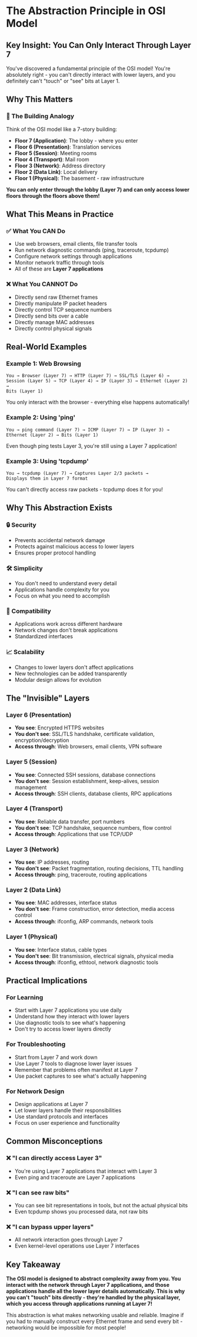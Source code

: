 # The Abstraction Principle in OSI Model

## Key Insight: You Can Only Interact Through Layer 7

You've discovered a fundamental principle of the OSI model! You're absolutely right - you can't directly interact with lower layers, and you definitely can't "touch" or "see" bits at Layer 1.

## Why This Matters

### 🏢 The Building Analogy
Think of the OSI model like a 7-story building:
- **Floor 7 (Application)**: The lobby - where you enter
- **Floor 6 (Presentation)**: Translation services
- **Floor 5 (Session)**: Meeting rooms
- **Floor 4 (Transport)**: Mail room
- **Floor 3 (Network)**: Address directory
- **Floor 2 (Data Link)**: Local delivery
- **Floor 1 (Physical)**: The basement - raw infrastructure

**You can only enter through the lobby (Layer 7) and can only access lower floors through the floors above them!**

## What This Means in Practice

### ✅ What You CAN Do
- Use web browsers, email clients, file transfer tools
- Run network diagnostic commands (ping, traceroute, tcpdump)
- Configure network settings through applications
- Monitor network traffic through tools
- All of these are **Layer 7 applications**

### ❌ What You CANNOT Do
- Directly send raw Ethernet frames
- Directly manipulate IP packet headers
- Directly control TCP sequence numbers
- Directly send bits over a cable
- Directly manage MAC addresses
- Directly control physical signals

## Real-World Examples

### Example 1: Web Browsing
```
You → Browser (Layer 7) → HTTP (Layer 7) → SSL/TLS (Layer 6) → 
Session (Layer 5) → TCP (Layer 4) → IP (Layer 3) → Ethernet (Layer 2) → 
Bits (Layer 1)
```

You only interact with the browser - everything else happens automatically!

### Example 2: Using 'ping'
```
You → ping command (Layer 7) → ICMP (Layer 7) → IP (Layer 3) → 
Ethernet (Layer 2) → Bits (Layer 1)
```

Even though ping tests Layer 3, you're still using a Layer 7 application!

### Example 3: Using 'tcpdump'
```
You → tcpdump (Layer 7) → Captures Layer 2/3 packets → 
Displays them in Layer 7 format
```

You can't directly access raw packets - tcpdump does it for you!

## Why This Abstraction Exists

### 🔒 Security
- Prevents accidental network damage
- Protects against malicious access to lower layers
- Ensures proper protocol handling

### 🛠️ Simplicity
- You don't need to understand every detail
- Applications handle complexity for you
- Focus on what you need to accomplish

### 🔄 Compatibility
- Applications work across different hardware
- Network changes don't break applications
- Standardized interfaces

### 📈 Scalability
- Changes to lower layers don't affect applications
- New technologies can be added transparently
- Modular design allows for evolution

## The "Invisible" Layers

### Layer 6 (Presentation)
- **You see**: Encrypted HTTPS websites
- **You don't see**: SSL/TLS handshake, certificate validation, encryption/decryption
- **Access through**: Web browsers, email clients, VPN software

### Layer 5 (Session)
- **You see**: Connected SSH sessions, database connections
- **You don't see**: Session establishment, keep-alives, session management
- **Access through**: SSH clients, database clients, RPC applications

### Layer 4 (Transport)
- **You see**: Reliable data transfer, port numbers
- **You don't see**: TCP handshake, sequence numbers, flow control
- **Access through**: Applications that use TCP/UDP

### Layer 3 (Network)
- **You see**: IP addresses, routing
- **You don't see**: Packet fragmentation, routing decisions, TTL handling
- **Access through**: ping, traceroute, routing applications

### Layer 2 (Data Link)
- **You see**: MAC addresses, interface status
- **You don't see**: Frame construction, error detection, media access control
- **Access through**: ifconfig, ARP commands, network tools

### Layer 1 (Physical)
- **You see**: Interface status, cable types
- **You don't see**: Bit transmission, electrical signals, physical media
- **Access through**: ifconfig, ethtool, network diagnostic tools

## Practical Implications

### For Learning
- Start with Layer 7 applications you use daily
- Understand how they interact with lower layers
- Use diagnostic tools to see what's happening
- Don't try to access lower layers directly

### For Troubleshooting
- Start from Layer 7 and work down
- Use Layer 7 tools to diagnose lower layer issues
- Remember that problems often manifest at Layer 7
- Use packet captures to see what's actually happening

### For Network Design
- Design applications at Layer 7
- Let lower layers handle their responsibilities
- Use standard protocols and interfaces
- Focus on user experience and functionality

## Common Misconceptions

### ❌ "I can directly access Layer 3"
- You're using Layer 7 applications that interact with Layer 3
- Even ping and traceroute are Layer 7 applications

### ❌ "I can see raw bits"
- You can see bit representations in tools, but not the actual physical bits
- Even tcpdump shows you processed data, not raw bits

### ❌ "I can bypass upper layers"
- All network interaction goes through Layer 7
- Even kernel-level operations use Layer 7 interfaces

## Key Takeaway

**The OSI model is designed to abstract complexity away from you. You interact with the network through Layer 7 applications, and those applications handle all the lower layer details automatically. This is why you can't "touch" bits directly - they're handled by the physical layer, which you access through applications running at Layer 7!**

This abstraction is what makes networking usable and reliable. Imagine if you had to manually construct every Ethernet frame and send every bit - networking would be impossible for most people!
